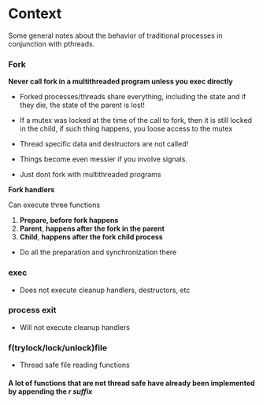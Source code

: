 # Context

Some general notes about the behavior of traditional processes in conjunction with pthreads.

### __Fork__

__Never call fork in a multithreaded program unless you __exec__ directly__

* Forked processes/threads share everything, including the state and if they die, the state of the parent is lost!

* If a mutex was locked at the time of the call to fork, then it is still locked in the child, if such thing happens, you loose access to the mutex

* Thread specific data and destructors are not called!

* Things become even messier if you involve signals.

* Just dont fork with multithreaded programs

__Fork handlers__

Can execute three functions

1) __Prepare, before fork happens__
2) __Parent__, __happens after the fork in the parent__
3) __Child__, __happens after the fork child process__

* Do all the preparation and synchronization there

### __exec__

* Does not execute cleanup handlers, destructors, etc

### __process exit__

* Will not execute cleanup handlers

### __f(trylock/lock/unlock)file__

* Thread safe file reading functions

#### __A lot of functions that are not thread safe have already been implemented by appending the _r suffix___